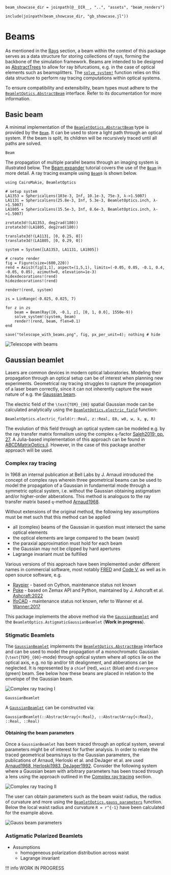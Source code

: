 ```@setup beams
beam_showcase_dir = joinpath(@__DIR__, "..", "assets", "beam_renders")

include(joinpath(beam_showcase_dir, "gb_showcase.jl"))
```

# Beams

As mentioned in the [Rays](@ref) section, a beam within the context of this package serves as a data structure for storing collections of rays, forming the backbone of the simulation framework. Beams are intended to be designed as [AbstractTrees](https://github.com/JuliaCollections/AbstractTrees.jl) to allow for ray bifurcations, e.g. in the case of optical elements such as beamsplitters. The [`solve_system!`](@ref) function relies on this data structure to perform ray tracing computations within optical systems. 

To ensure compatibility and extensibility, beam types must adhere to the [`BeamletOptics.AbstractBeam`](@ref) interface. Refer to its documentation for more information.

## Basic beam

A minimal implementation of the [`BeamletOptics.AbstractBeam`](@ref) type is provided by the [`Beam`](@ref). It can be used to store a light path through an optical system. If the beam is split, its children will be recursively traced until all paths are solved.

```@docs; canonical=false
Beam
```

The propagation of multiple parallel beams through an imaging system is illustrated below. The [Beam expander](@ref) tutorial covers the use of the [`Beam`](@ref) in more detail. A ray tracing example using [`Beam`](@ref)s is shown below.

```@example telescope_with_beams
using CairoMakie, BeamletOptics

# setup system
LA1353 = SphericalLens(103e-3, Inf, 10.1e-3, 75e-3, λ->1.5007)
LA1131 = SphericalLens(25.8e-3, Inf, 5.3e-3, BeamletOptics.inch, λ->1.5007)
LA1805 = SphericalLens(15.5e-3, Inf, 8.6e-3, BeamletOptics.inch, λ->1.5007)

zrotate3d!(LA1353, deg2rad(180))
zrotate3d!(LA1805, deg2rad(180))

translate3d!(LA1131, [0, 0.25, 0])
translate3d!(LA1805, [0, 0.29, 0])

system = System([LA1353, LA1131, LA1805])

# create render
fig = Figure(size=(600,220))
rend = Axis3(fig[1,1], aspect=(1,5,1), limits=(-0.05, 0.05, -0.1, 0.4, -0.05, 0.05), azimuth=0, elevation=1e-3)
hidexdecorations!(rend)
hidezdecorations!(rend)

render!(rend, system)

zs = LinRange(-0.025, 0.025, 7)

for z in zs
    beam = Beam(Ray([0, -0.1, z], [0, 1, 0.0], 1550e-9))
    solve_system!(system, beam)
    render!(rend, beam, flen=0.1)
end

save("telescope_with_beams.png", fig, px_per_unit=4); nothing # hide
```

![Telescope with beams](telescope_with_beams.png)

## Gaussian beamlet

Lasers are common devices in modern optical laboratories. Modeling their propagation through an optical setup can be of interest when planning new experiments. Geometrical ray tracing struggles to capture the propagation of a laser beam correctly, since it can not inherently capture the wave nature of e.g. the [Gaussian beam](https://www.rp-photonics.com/gaussian_beams.html).

The electric field of the ``\text{TEM}_{00}`` spatial Gaussian mode can be calculated analytically using the [`BeamletOptics.electric_field`](@ref) function: 

```@docs; canonical=false
BeamletOptics.electric_field(r::Real, z::Real, E0, w0, w, k, ψ, R)
```

The evolution of this field through an optical system can be modeled e.g. by the ray transfer matrix formalism using the complex ``q``-factor [Saleh2019; pp. 27](@cite). A Julia-based implementation of this approach can be found in [ABCDMatrixOptics.jl](https://github.com/JuliaPhysics/ABCDMatrixOptics.jl). However, in the case of this package another approach will be used.

### Complex ray tracing

In 1968 an internal publication at Bell Labs by J. Arnaud introduced the concept of complex rays wherein three geometrical beams can be used to model the propagation of a Gaussian in fundamental mode through a symmetric optical system, i.e. without the Gaussian obtaining astigmatism and/or higher-order abberations. This method is analoguos to the ray transfer matrix based ``q``-method [Arnaud1968](@cite).

Without extensions of the original method, the following key assumptions must be met such that this method can be applied

- all (complex) beams of the Gaussian in question must intersect the same optical elements
- the optical elements are large compared to the beam (waist)
- the paraxial approximation must hold for each beam
- the Gaussian may not be clipped by hard apertures
- Lagrange invariant must be fulfilled

Various versions of this approach have been implemented under different names in commercial software, most notably [FRED](https://photonengr.com/fred-software/) and [Code V](https://www.synopsys.com/optical-solutions/codev.html), as well as in open source software, e.g. 

- [Raypier](https://github.com/bryancole/raypier_optics) - based on Cython, maintenance status not known
- [Poke](https://github.com/Jashcraf/poke) - based on Zemax API and Python, maintained by J. Ashcraft et al. [Ashcraft:2022](@cite)
- [IfoCAD](https://www.aei.mpg.de/ifocad-de) - maintenance status not known, refer to Wanner et al. [Wanner:2017](@cite)

This package implements the above method via the [`GaussianBeamlet`](@ref) and the `BeamletOptics.AstigmaticGaussianBeamlet` (**Work in progress**).

### Stigmatic Beamlets

The [`GaussianBeamlet`](@ref) implements the [`BeamletOptics.AbstractBeam`](@ref) interface and can be used to model the propagation of a monochromatic Gaussian (``\text{TEM}_{00}``-mode) through optical system where all optics lie on the optical axis, e.g. no tip and/or tilt dealignment, and abberations can be neglected. It is represented by a `chief` (red), `waist` (blue) and `divergence` (green) beam. See below how these beans are placed in relation to the envelope of the Gaussian beam.

![Complex ray tracing I](gbtest1.png)

```@docs; canonical=false
GaussianBeamlet
```

A [`GaussianBeamlet`](@ref) can be constructed via:

```@docs; canonical=false
GaussianBeamlet(::AbstractArray{<:Real}, ::AbstractArray{<:Real}, ::Real, ::Real)
```

#### Obtaining the beam parameters 

Once a `GaussianBeamlet` has been traced through an optical system, several parameters might be of interest for further analysis. In order to relate the traced geometrical beams/rays to the Gaussian parameters, the publications of Arnaud, Herloski et al. and DeJager et al. are used [Arnaud1968, Herloski1983, DeJager1992](@cite). Consider the following system where a Gaussian beam with arbitrary parameters has been traced through a lens using the approach outlined in the [Complex ray tracing](@ref) section.

![Complex ray tracing II](gbtest2.png)

The user can obtain parameters such as the beam waist radius, the radius of curvature and more using the [`BeamletOptics.gauss_parameters`](@ref) function. Below the local waist radius and curvature ``R = r^{-1}`` have been calculated for the example above.

![Gauss beam parameters](gauss_parameters.png)

### Astigmatic Polarized Beamlets

- Assumptions
    - homogeneous polarization distribution across waist
    - Lagrange invariant

!!! info
    WORK IN PROGRESS
